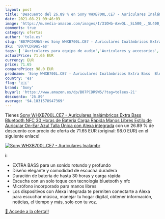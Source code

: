 ```yaml
---
layout: post
title: 'Descuento del 26.89 % en Sony WHXB700L.CE7 - Auriculares Inalámbr'
date: 2021-08-21 09:46:03
image: 'https://m.media-amazon.com/images/I/31OHb-AxwQL._SL500_._SL400_.jpg'
comments: true
category: ofertas
author: 'tole.es'
slug: 'B07PCDR9W5-es Sony WHXB700L.CE7 - Auriculares Inalámbricos Extra Bass...'
sku: 'B07PCDR9W5-es'
tags: [ 'Auriculares para equipo de audio','Auriculares y accesorios','Electrónica','alexa','sony', ]
actualPrice: 71.65 EUR
currency: EUR
price: 71.65
comparePrice: 98.0 EUR
prodname: 'Sony WHXB700L.CE7 - Auriculares Inalámbricos Extra Bass  Bluetooth  NFC  30 Horas de Batería  Carga Rápida  Manos Libres  Estilo de Auricular On-Ear  Azul  Talla Única  con Alexa integrada'
country: 'es'
flag: '🇪🇸'
brand: 'Sony'
buyurl: 'https://www.amazon.es/dp/B07PCDR9W5/?tag=tolees-21'
descuento: '26.89'
average: '94.1831578947369'
---
```


Tienes [Sony WHXB700L.CE7 - Auriculares Inalámbricos Extra Bass  Bluetooth  NFC  30 Horas de Batería  Carga Rápida  Manos Libres  Estilo de Auricular On-Ear  Azul  Talla Única  con Alexa integrada](https://www.amazon.es/dp/B07PCDR9W5/?tag=tolees-21) con un 26.89 % de descuento con precio de oferta de 71.65 EUR (original: 98.0 EUR) en el siguiente enlace!

[![Sony WHXB700L.CE7 - Auriculares Inalámbr](https://m.media-amazon.com/images/I/31OHb-AxwQL._SL500_._SL400_.jpg)](https://www.amazon.es/dp/B07PCDR9W5/?tag=tolees-21)

ℹ️:

- EXTRA BASS para un sonido rotundo y profundo
- Diseño elegante y comodidad de escucha duradera
- Duración de batería de hasta 30 horas y carga rápida
- Escucha con un solo toque con tecnología bluetooth y nfc
- Micrófono incorporado para manos libres
- Los dispositivos con Alexa integrada te permiten conectarte a Alexa para escuchar música, manejar tu hogar digital, obtener información, noticias, el tiempo y más, solo con tu voz.

[🛒 Accede a la oferta!!](https://www.amazon.es/dp/B07PCDR9W5/?tag=tolees-21)
